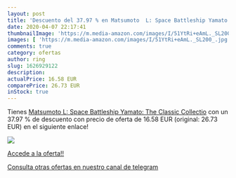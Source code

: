 ```yaml
---
layout: post
title: 'Descuento del 37.97 % en Matsumoto  L: Space Battleship Yamato: T'
date: 2020-04-07 22:17:41
thumbnailImage: 'https://m.media-amazon.com/images/I/51YtRi+eAmL._SL200_.jpg'
images: [ 'https://m.media-amazon.com/images/I/51YtRi+eAmL._SL200_.jpg' ]
comments: true
category: ofertas
author: ring
slug: 1626929122
description:
actualPrice: 16.58 EUR
comparePrice: 26.73 EUR
inStock: true
---
```


Tienes [Matsumoto  L: Space Battleship Yamato: The Classic Collectio](https://www.amazon.com/dp/1626929122/?tag=redken08-20) con un 37.97 % de descuento con precio de oferta de 16.58 EUR (original: 26.73 EUR) en el siguiente enlace!

[![](https://m.media-amazon.com/images/I/51YtRi+eAmL._SL200_.jpg)](https://www.amazon.com/dp/1626929122/?tag=redken08-20)

[Accede a la oferta!!](https://www.amazon.com/dp/1626929122/?tag=redken08-20)

[Consulta otras ofertas en nuestro canal de telegram](https://t.me/s/ofertas25)

